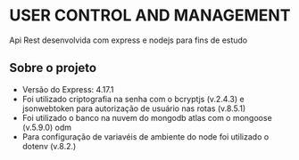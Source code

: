 # USER CONTROL AND MANAGEMENT

Api Rest desenvolvida com express e nodejs para fins de estudo

## Sobre o projeto

<ul>

<li>Versão do Express: 4.17.1</li>
<li> Foi utilizado criptografia na senha com o bcryptjs (v.2.4.3) e jsonwebtoken para autorização de usuário nas rotas (v.8.5.1) </li>
<li> Foi utilizado o banco na nuvem do mongodb atlas com o mongoose (v.5.9.0) odm </li>
<li> Para configuração de variavéis de ambiente do node foi utilizado o dotenv (v.8.2.) </li>
</ul>
